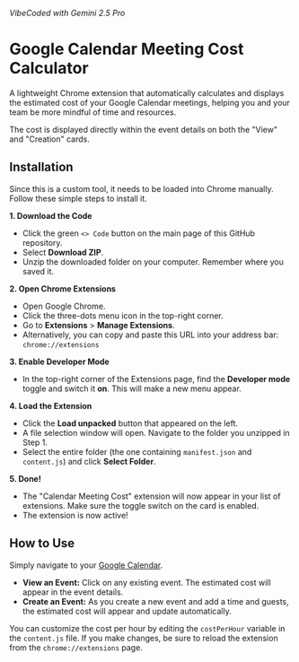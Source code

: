 _VibeCoded with Gemini 2.5 Pro_

# Google Calendar Meeting Cost Calculator

A lightweight Chrome extension that automatically calculates and displays the estimated cost of your Google Calendar meetings, helping you and your team be more mindful of time and resources.

The cost is displayed directly within the event details on both the "View" and "Creation" cards.

## Installation

Since this is a custom tool, it needs to be loaded into Chrome manually. Follow these simple steps to install it.

**1. Download the Code**

* Click the green `<> Code` button on the main page of this GitHub repository.
* Select **Download ZIP**.
* Unzip the downloaded folder on your computer. Remember where you saved it.

**2. Open Chrome Extensions**

* Open Google Chrome.
* Click the three-dots menu icon in the top-right corner.
* Go to **Extensions** > **Manage Extensions**.
* Alternatively, you can copy and paste this URL into your address bar: `chrome://extensions`

**3. Enable Developer Mode**

* In the top-right corner of the Extensions page, find the **Developer mode** toggle and switch it **on**. This will make a new menu appear.

**4. Load the Extension**

* Click the **Load unpacked** button that appeared on the left.
* A file selection window will open. Navigate to the folder you unzipped in Step 1.
* Select the entire folder (the one containing `manifest.json` and `content.js`) and click **Select Folder**.

**5. Done!**

* The "Calendar Meeting Cost" extension will now appear in your list of extensions. Make sure the toggle switch on the card is enabled.
* The extension is now active!

## How to Use

Simply navigate to your [Google Calendar](https://calendar.google.com).

* **View an Event:** Click on any existing event. The estimated cost will appear in the event details.
* **Create an Event:** As you create a new event and add a time and guests, the estimated cost will appear and update automatically.

You can customize the cost per hour by editing the `costPerHour` variable in the `content.js` file. If you make changes, be sure to reload the extension from the `chrome://extensions` page.